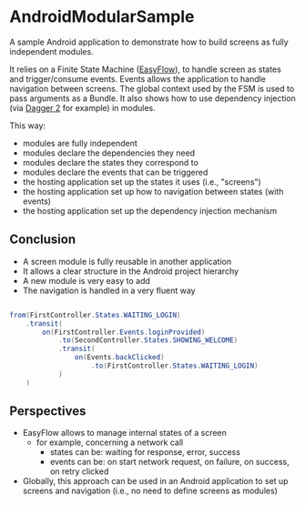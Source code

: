 # AndroidModularSample
A sample Android application to demonstrate how to build screens as fully independent modules.

It relies on a Finite State Machine ([EasyFlow](https://github.com/Beh01der/EasyFlow)), to handle screen as states and trigger/consume events.
Events allows the application to handle navigation between screens.
The global context used by the FSM is used to pass arguments as a Bundle.
It also shows how to use dependency injection (via [Dagger 2](https://google.github.io/dagger/) for example) in modules.

This way:

- modules are fully independent
- modules declare the dependencies they need
- modules declare the states they correspond to
- modules declare the events that can be triggered
- the hosting application set up the states it uses (i.e., "screens")
- the hosting application set up how to navigation between states (with events)
- the hosting application set up the dependency injection mechanism

## Conclusion

- A screen module is fully reusable in another application
- It allows a clear structure in the Android project hierarchy
- A new module is very easy to add
- The navigation is handled in a very fluent way

```java

from(FirstController.States.WAITING_LOGIN)
    .transit(
        on(FirstController.Events.loginProvided)
            .to(SecondController.States.SHOWING_WELCOME)
            .transit(
                on(Events.backClicked)
                    .to(FirstController.States.WAITING_LOGIN)
            )
    )

```

## Perspectives

- EasyFlow allows to manage internal states of a screen
    - for example, concerning a network call
        - states can be: waiting for response, error, success
        - events can be: on start network request, on failure, on success, on retry clicked
- Globally, this approach can be used in an Android application to set up screens and navigation (i.e., no need to define screens as modules)
